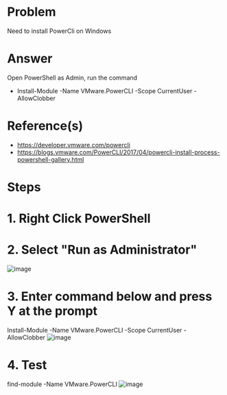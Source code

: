 # Problem
Need to install PowerCli on Windows

# Answer
Open PowerShell as Admin, run the command 
- Install-Module -Name VMware.PowerCLI -Scope CurrentUser -AllowClobber

# Reference(s)
- https://developer.vmware.com/powercli
- https://blogs.vmware.com/PowerCLI/2017/04/powercli-install-process-powershell-gallery.html


# Steps

# 1. Right Click PowerShell 

# 2. Select "Run as Administrator"
![image](https://user-images.githubusercontent.com/31425783/187043776-ed2bfec9-567d-416d-ae1d-6249c669c6e5.png)

# 3. Enter command below and press Y at the prompt
 Install-Module -Name VMware.PowerCLI -Scope CurrentUser -AllowClobber
![image](https://user-images.githubusercontent.com/31425783/187043713-a4e1317f-4fa3-40ba-9ac0-e9e9ab3ab602.png)


# 4. Test
 find-module -Name VMware.PowerCLI
![image](https://user-images.githubusercontent.com/31425783/187043831-3cfae6cb-e402-44b7-9feb-f1eb9e31bc28.png)

  
  
  




